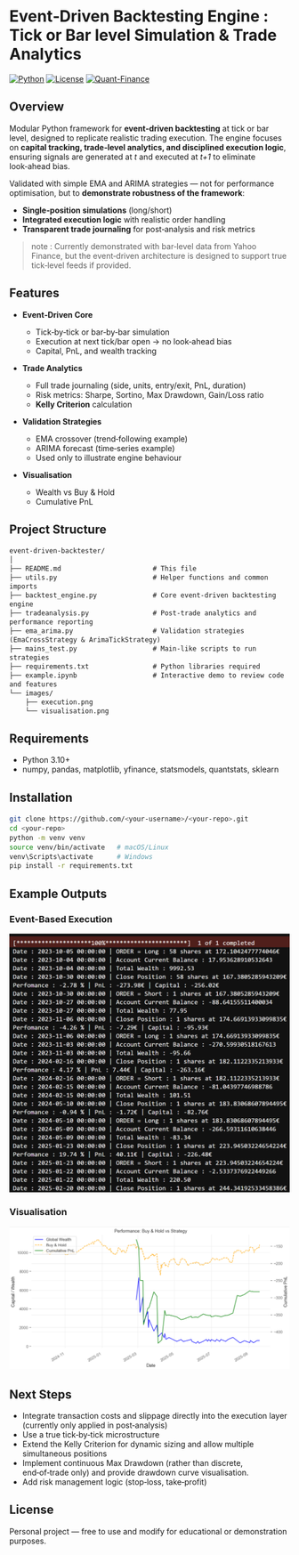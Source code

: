 # Event‑Driven Backtesting Engine :  Tick or Bar level Simulation & Trade Analytics

[![Python](https://img.shields.io/badge/Python-3.10+-blue.svg)](https://www.python.org/)
[![License](https://img.shields.io/badge/license-MIT-green.svg)](LICENSE)
[![Quant-Finance](https://img.shields.io/badge/Domain-Quantitative%20Finance-orange.svg)]()

## Overview

Modular Python framework for **event‑driven backtesting** at tick or bar level, designed to replicate realistic trading execution.
The engine focuses on **capital tracking, trade‑level analytics, and disciplined execution logic**, ensuring signals are generated at *t* and executed at *t+1* to eliminate look‑ahead bias.  

Validated with simple EMA and ARIMA strategies — not for performance optimisation, but to **demonstrate robustness of the framework**:  
- **Single‑position simulations** (long/short)  
- **Integrated execution logic** with realistic order handling  
- **Transparent trade journaling** for post‑analysis and risk metrics

> note : Currently demonstrated with bar‑level data from Yahoo Finance, but the event‑driven architecture is designed to support true tick‑level feeds if provided.

## Features

- **Event‑Driven Core**
  - Tick‑by‑tick or bar‑by‑bar simulation  
  - Execution at next tick/bar open → no look‑ahead bias  
  - Capital, PnL, and wealth tracking  

- **Trade Analytics**
  - Full trade journaling (side, units, entry/exit, PnL, duration)  
  - Risk metrics: Sharpe, Sortino, Max Drawdown, Gain/Loss ratio  
  - **Kelly Criterion** calculation  

- **Validation Strategies**
  - EMA crossover (trend‑following example)  
  - ARIMA forecast (time‑series example)  
  - Used only to illustrate engine behaviour  

- **Visualisation**
  - Wealth vs Buy & Hold  
  - Cumulative PnL  


## Project Structure

```
event-driven-backtester/
│ 
├── README.md                       # This file
├── utils.py                        # Helper functions and common imports
├── backtest_engine.py              # Core event-driven backtesting engine
├── tradeanalysis.py                # Post-trade analytics and performance reporting
├── ema_arima.py                    # Validation strategies (EmaCrossStrategy & ArimaTickStrategy)
├── mains_test.py                   # Main-like scripts to run strategies
├── requirements.txt                # Python libraries required
├── example.ipynb                   # Interactive demo to review code and features
└── images/
    ├── execution.png
    └── visualisation.png
```

## Requirements
- Python 3.10+  
- numpy, pandas, matplotlib, yfinance, statsmodels, quantstats, sklearn

## Installation

```bash
git clone https://github.com/<your-username>/<your-repo>.git
cd <your-repo>
python -m venv venv
source venv/bin/activate   # macOS/Linux
venv\Scripts\activate      # Windows
pip install -r requirements.txt
```

## Example Outputs

### Event-Based Execution
![Event-Based Execution](images/execution.png)

### Visualisation
![Visualisation](images/visualisation.png)

## Next Steps

- Integrate transaction costs and slippage directly into the execution layer (currently only applied in post‑analysis)
- Use a true tick‑by‑tick microstructure
- Extend the Kelly Criterion for dynamic sizing and allow multiple simultaneous positions
- Implement continuous Max Drawdown (rather than discrete, end‑of‑trade only) and provide drawdown curve visualisation.
- Add risk management logic (stop‑loss, take‑profit)

## License

Personal project — free to use and modify for educational or demonstration purposes.

